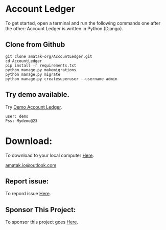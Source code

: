 Account Ledger
===============

To get started, open a terminal and run the following commands one after the other:
Account Ledger is written in Python (Django).


## Clone from Github

```shell
git clone amatak-org/AccountLedger.git
cd AccountLedger
pip install -r requirements.txt
python manage.py makemigrations
python manage.py migrate
python manage.py createsuperuser --username admin

```
## Try demo available.
Try [Demo Account Ledger](https://account.amatak.io "The Amatak Opensource site").
```
user: demo
Pss: Mydemo@23

```
# Download:

To download to your local computer [Here](https://github.com/amatak-org/AccountLedger "Download Full Code").



amatak.io@outlook.com

## Report issue:

To repord issue [Here](https://github.com/amatak-org/AccountLedger/issues "Report Issue").


## Sponsor This Project:

To sponsor this project goes [Here](/sponsors).